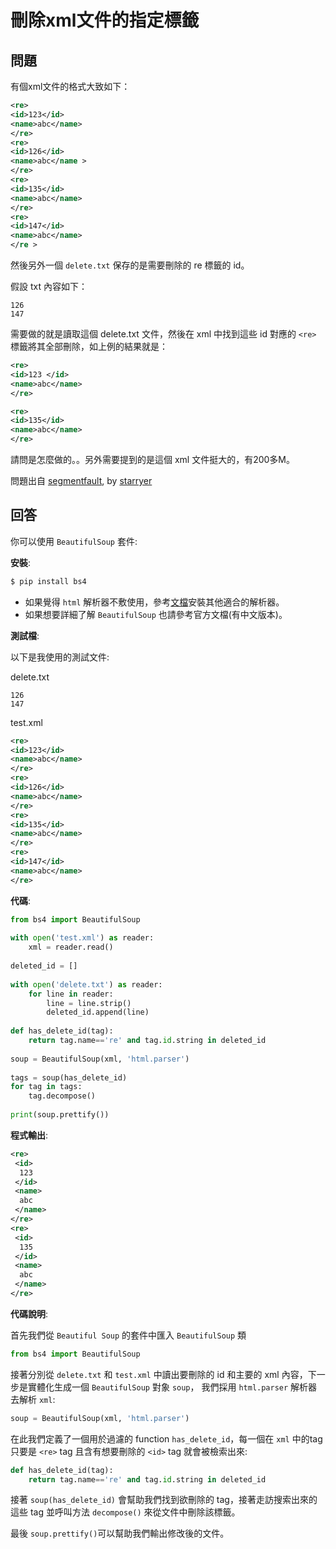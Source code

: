 # 刪除xml文件的指定標籤

## 問題

有個xml文件的格式大致如下：

```xml
<re> 
<id>123</id> 
<name>abc</name> 
</re> 
<re> 
<id>126</id> 
<name>abc</name > 
</re> 
<re> 
<id>135</id> 
<name>abc</name> 
</re> 
<re> 
<id>147</id> 
<name>abc</name> 
</re >
```

然後另外一個 `delete.txt` 保存的是需要刪除的 re 標籤的 id。

假設 txt 內容如下：

```
126 
147
```

需要做的就是讀取這個 delete.txt 文件，然後在 xml 中找到這些 id 對應的 `<re> `標籤將其全部刪除，如上例的結果就是：

```xml
<re> 
<id>123 </id> 
<name>abc</name> 
</re>

<re> 
<id>135</id> 
<name>abc</name> 
</re>
```

請問是怎麼做的。。另外需要提到的是這個 xml 文件挺大的，有200多M。

問題出自 [segmentfault](https://segmentfault.com/q/1010000005077756/a-1020000005079269), by [starryer](https://segmentfault.com/u/starryer)

## 回答

你可以使用 `BeautifulSoup` 套件:

**安裝**:

```sh
$ pip install bs4
```

* 如果覺得 `html` 解析器不敷使用，參考[文檔][1]安裝其他適合的解析器。
* 如果想要詳細了解 `BeautifulSoup` 也請參考官方文檔(有中文版本)。
 
**測試檔**:

以下是我使用的測試文件:

delete.txt

```
126
147
``` 

test.xml

```xml
<re>
<id>123</id>
<name>abc</name>
</re>
<re>
<id>126</id>
<name>abc</name>
</re>
<re>
<id>135</id>
<name>abc</name>
</re>
<re>
<id>147</id>
<name>abc</name>
</re>
```
    
**代碼**:

```python
from bs4 import BeautifulSoup
    
with open('test.xml') as reader:
    xml = reader.read()
    
deleted_id = []
    
with open('delete.txt') as reader:
    for line in reader:
        line = line.strip()
        deleted_id.append(line)
    
def has_delete_id(tag):
    return tag.name=='re' and tag.id.string in deleted_id
    
soup = BeautifulSoup(xml, 'html.parser')
    
tags = soup(has_delete_id)
for tag in tags:
    tag.decompose()
    
print(soup.prettify())
```

**程式輸出**:

```xml
<re>
 <id>
  123
 </id>
 <name>
  abc
 </name>
</re>
<re>
 <id>
  135
 </id>
 <name>
  abc
 </name>
</re>
```

**代碼說明**:

首先我們從 `Beautiful Soup` 的套件中匯入 `BeautifulSoup` 類

```python
from bs4 import BeautifulSoup
```

接著分別從 `delete.txt` 和 `test.xml` 中讀出要刪除的 id 和主要的 xml 內容，下一步是實體化生成一個 `BeautifulSoup` 對象 `soup`， 我們採用 `html.parser` 解析器去解析 `xml`:

```python
soup = BeautifulSoup(xml, 'html.parser')
```

在此我們定義了一個用於過濾的 function `has_delete_id`，每一個在 `xml` 中的tag 只要是 `<re>` tag 且含有想要刪除的 `<id>` tag 就會被檢索出來:

```python
def has_delete_id(tag):
    return tag.name=='re' and tag.id.string in deleted_id
```

接著 `soup(has_delete_id)` 會幫助我們找到欲刪除的 tag，接著走訪搜索出來的這些 tag 並呼叫方法 `decompose()` 來從文件中刪除該標籤。

最後 `soup.prettify()`可以幫助我們輸出修改後的文件。

  [1]: https://www.crummy.com/software/BeautifulSoup/bs4/doc.zh/#id9

